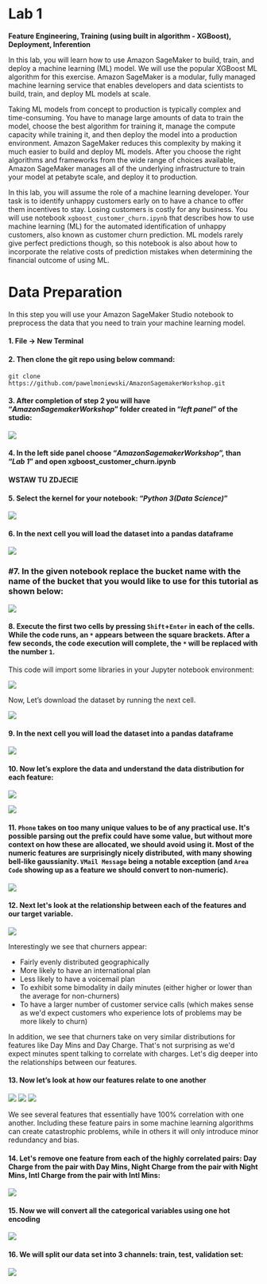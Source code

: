 # Lab 1

**Feature Engineering, Training (using built in algorithm - XGBoost), Deployment, Inferention**

In this lab, you will learn how to use Amazon SageMaker to build, train, and deploy a machine learning (ML) model. We will use the popular XGBoost ML algorithm for this exercise. Amazon SageMaker is a modular, fully managed machine learning service that enables developers and data scientists to build, train, and deploy ML models at scale.

Taking ML models from concept to production is typically complex and time-consuming. You have to manage large amounts of data to train the model, choose the best algorithm for training it, manage the compute capacity while training it, and then deploy the model into a production environment. Amazon SageMaker reduces this complexity by making it much easier to build and deploy ML models. After you choose the right algorithms and frameworks from the wide range of choices available, Amazon SageMaker manages all of the underlying infrastructure to train your model at petabyte scale, and deploy it to production.

In this lab, you will assume the role of a machine learning developer. Your task is to identify unhappy customers early on to have a chance to offer them incentives to stay. Losing customers is costly for any business. You will use notebook `xgboost_customer_churn.ipynb` that describes how to use machine learning (ML) for the automated identification of unhappy customers, also known as customer churn prediction. ML models rarely give perfect predictions though, so this notebook is also about how to incorporate the relative costs of prediction mistakes when determining the financial outcome of using ML.

# Data Preparation

In this step you will use your Amazon SageMaker Studio notebook to preprocess the data that you need to train your machine learning model.

#### 1. File → New Terminal

#### 2. Then clone the git repo using below command:

`git clone https://github.com/pawelmoniewski/AmazonSagemakerWorkshop.git`

#### 3. After completion of step 2 you will have “_AmazonSagemakerWorkshop_” folder created in “_left panel_” of the studio:


![](https://user-images.githubusercontent.com/36265995/102468789-468be000-4052-11eb-9c06-039df000d2c7.png)


#### 4. In the left side panel choose “_AmazonSagemakerWorkshop_”, than “_Lab 1_” and open xgboost_customer_churn.ipynb

#### WSTAW TU ZDJECIE

#### 5. Select the kernel for your notebook: “_Python 3(Data Science)_”


![](https://user-images.githubusercontent.com/36265995/102474260-b7ce9180-4058-11eb-8b0d-3c6c068803e7.png)


#### 6. In the next cell you will load the dataset into a pandas dataframe


![](https://user-images.githubusercontent.com/36265995/102479357-15fe7300-405f-11eb-9bc7-a74d48473499.png)


### #7. In the given notebook replace the bucket name with the name of the bucket that you would like to use for this tutorial as shown below:


![](https://user-images.githubusercontent.com/36265995/102475949-ce75e800-405a-11eb-935e-636c0be8cf3d.png)


#### 8. Execute the first two cells by pressing `Shift`+`Enter` in each of the cells. While the code runs, an `*` appears between the square brackets. After a few seconds, the code execution will complete, the `*` will be replaced with the number `1`.


This code will import some libraries in your Jupyter notebook environment:


![](https://user-images.githubusercontent.com/36265995/102478214-a20f9b00-405d-11eb-9e6c-6cb03d45c0d6.png)


Now, Let’s download the dataset by running the next cell.


![](https://user-images.githubusercontent.com/36265995/102478876-6d501380-405e-11eb-80d3-ab230da23d00.png)


#### 9. In the next cell you will load the dataset into a pandas dataframe


![](https://user-images.githubusercontent.com/36265995/102479357-15fe7300-405f-11eb-9bc7-a74d48473499.png)


#### 10. Now let’s explore the data and understand the data distribution for each feature:


![](https://user-images.githubusercontent.com/36265995/102480320-64f8d800-4060-11eb-86f1-230b873bc6b3.png)


![](https://user-images.githubusercontent.com/36265995/102480376-78a43e80-4060-11eb-8377-f5477668cca9.png)


#### 11. `Phone` takes on too many unique values to be of any practical use. It's possible parsing out the prefix could have some value, but without more context on how these are allocated, we should avoid using it. Most of the numeric features are surprisingly nicely distributed, with many showing bell-like gaussianity.  `VMail Message` being a notable exception (and `Area Code` showing up as a feature we should convert to non-numeric).


![](https://user-images.githubusercontent.com/36265995/102481237-bbb2e180-4061-11eb-8ff5-0ae68ca680d1.png)

#### 12. Next let's look at the relationship between each of the features and our target variable.


![](https://user-images.githubusercontent.com/36265995/102482986-5f04f600-4064-11eb-9a2d-67f66af58243.png)


Interestingly we see that churners appear:
- Fairly evenly distributed geographically
- More likely to have an international plan
- Less likely to have a voicemail plan
- To exhibit some bimodality in daily minutes (either higher or lower than the average for non-churners)
- To have a larger number of customer service calls (which makes sense as we'd expect customers who experience lots of problems may be more likely to churn)

In addition, we see that churners take on very similar distributions for features like Day Mins and Day Charge. That's not surprising as we'd expect minutes spent talking to correlate with charges. Let's dig deeper into the relationships between our features.


#### 13. Now let’s look at how our features relate to one another

![](https://user-images.githubusercontent.com/36265995/102484259-45fd4480-4066-11eb-95e6-1f024b71bd62.png)
![](https://user-images.githubusercontent.com/36265995/102484275-4eee1600-4066-11eb-8490-b9a88a0a35a8.png)
![](https://user-images.githubusercontent.com/36265995/102484307-58777e00-4066-11eb-818d-d6bcfad98ff3.png)

We see several features that essentially have 100% correlation with one another. Including these feature pairs in some machine learning algorithms can create catastrophic problems, while in others it will only introduce minor redundancy and bias.

#### 14. Let's remove one feature from each of the highly correlated pairs: Day Charge from the pair with Day Mins, Night Charge from the pair with Night Mins, Intl Charge from the pair with Intl Mins:

![](https://user-images.githubusercontent.com/36265995/102485088-6da0dc80-4067-11eb-9dc3-242468a8e5cf.png)


#### 15. Now we will convert all the categorical variables using one hot encoding


![](https://user-images.githubusercontent.com/36265995/102485577-1bac8680-4068-11eb-8b10-ff06ab335b67.png)


#### 16. We will split our data set into 3 channels: train, test, validation set:


![](https://user-images.githubusercontent.com/36265995/102485622-2830df00-4068-11eb-912a-2c010b48f9ce.png)

